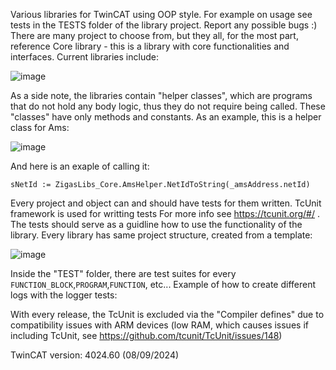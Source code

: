 Various libraries for TwinCAT using OOP style. For example on usage see tests in the TESTS folder of the library project. Report any possible bugs :) 
There are many project to choose from, but they all, for the most part, reference Core library - this is a library with core functionalities and interfaces.
Current libraries include:

![image](https://github.com/user-attachments/assets/240a38a1-b08b-4952-b3ad-711e162df883)


As a side note, the libraries contain "helper classes", which are programs that do not hold any body logic, thus they do not require being called. These "classes" have only methods and constants. As an example, this is a helper class for Ams:

![image](https://github.com/user-attachments/assets/75aac691-a353-4d93-a660-af2455a43738)

And here is an exaple of calling it:

```
sNetId := ZigasLibs_Core.AmsHelper.NetIdToString(_amsAddress.netId)
```

Every project and object can and should have tests for them written. TcUnit framework is used for writting tests For more info see https://tcunit.org/#/ . The tests should serve as a guidline how to use the functionality of the library. Every library has same project structure, created from a template:

![image](https://github.com/user-attachments/assets/f9c60dcf-0ec2-45c2-91bf-91beabd425dd)

Inside the "TEST" folder, there are test suites for  every ```FUNCTION_BLOCK```,```PROGRAM```,```FUNCTION```, etc... Example of how to create different logs with the logger tests:




With every release, the TcUnit is excluded via the "Compiler defines" due to compatibility issues with ARM devices (low RAM, which causes issues if including TcUnit, see https://github.com/tcunit/TcUnit/issues/148)

TwinCAT version: 4024.60 (08/09/2024)
